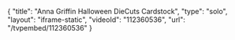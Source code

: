 {
    "title": "Anna Griffin Halloween DieCuts   Cardstock",
    "type": "solo",
    "layout": "iframe-static",
    "videoId": "112360536",
    "url": "\/tvpembed\/112360536"
}